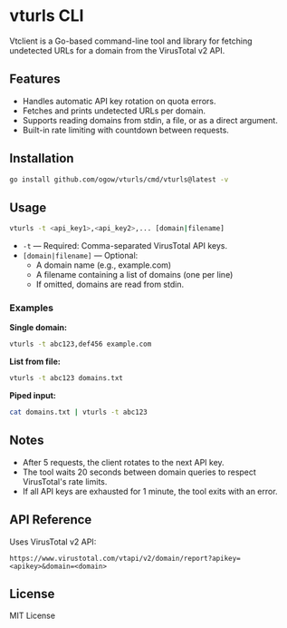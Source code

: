 # vturls CLI

Vtclient is a Go-based command-line tool and library for fetching undetected URLs for a domain from the VirusTotal v2 API.

## Features

+ Handles automatic API key rotation on quota errors.
+ Fetches and prints undetected URLs per domain.
+ Supports reading domains from stdin, a file, or as a direct argument.
+ Built-in rate limiting with countdown between requests.

## Installation

```bash
go install github.com/ogow/vturls/cmd/vturls@latest -v
```

## Usage

```bash
vturls -t <api_key1>,<api_key2>,... [domain|filename]
```

+ `-t` — Required: Comma-separated VirusTotal API keys.
+ `[domain|filename]` — Optional:
    + A domain name (e.g., example.com)
    + A filename containing a list of domains (one per line)
    + If omitted, domains are read from stdin.

### Examples

**Single domain:**
```bash
vturls -t abc123,def456 example.com
```

**List from file:**

```bash
vturls -t abc123 domains.txt
```

**Piped input:**

```bash
cat domains.txt | vturls -t abc123
```

## Notes

+ After 5 requests, the client rotates to the next API key.
+ The tool waits 20 seconds between domain queries to respect VirusTotal's rate limits.
+ If all API keys are exhausted for 1 minute, the tool exits with an error.

## API Reference

Uses VirusTotal v2 API:

```plain
https://www.virustotal.com/vtapi/v2/domain/report?apikey=<apikey>&domain=<domain>
```

## License
MIT License


